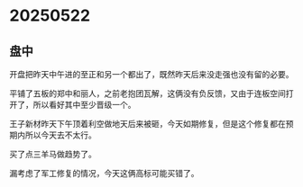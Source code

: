 # 20250522

## 盘中

开盘把昨天中午进的至正和另一个都出了，既然昨天后来没走强也没有留的必要。

平铺了五板的郑中和丽人，之前老抱团瓦解，这俩没有负反馈，又由于连板空间打开了，所以看好其中至少晋级一个。

王子新材昨天下午顶着利空做地天后来被砸，今天如期修复，但是这个修复都在预期内所以今天去不太行。

买了点三羊马做趋势了。

漏考虑了军工修复的情况，今天这俩高标可能买错了。
